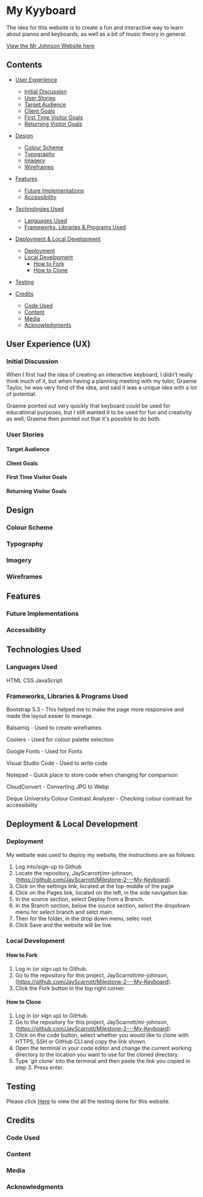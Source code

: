 # My Kyyboard
The idea for this website is to create a fun and interactive way to learn about pianos and keyboards, as well as a bit of music theory in general.

[View the Mr Johnson Website here](https://jayscarrott.github.io/Milestone-2---My-Keyboard/)
## Contents
* [User Experience](#user-experience-ux)
  * [Initial Discussion](#initial-discussion)
  * [User Stories](#user-stories)
   * [Target Audience](#target-audience)
   * [Client Goals](#client-goals)
   * [First Time Visitor Goals](#first-time-visitor-goals)
   * [Returning Visitor Goals](#returning-visitor-goals)

* [Design](#design)
  * [Colour Scheme](#colour-scheme)
  * [Typography](#typography)
  * [Imagery](#imagery)
  * [Wireframes](#wireframes)

* [Features](#features)
  * [Future Implementations](#future-implementations)
  * [Accessibility](#accessibility)

* [Technologies Used](#technologies-used)
  * [Languages Used](#languages-used)
  * [Frameworks, Libraries & Programs Used](#frameworks-libraries--programs-used)

* [Deployment & Local Development](#deployment--local-development)
  * [Deployment](#deployment)
  * [Local Development](#local-development)
    * [How to Fork](#how-to-fork)
    * [How to Clone](#how-to-clone)

* [Testing](#testing)

* [Credits](#credits)
  * [Code Used](#code-used)
  * [Content](#content)
  * [Media](#media)
  * [Acknowledgments](#acknowledgments)

## User Experience (UX)

### Initial Discussion

When I first had the idea of creating an interactive keyboard, I didn't really think much of it, but when having a planning meeting with my tutor, Graeme Taylor, he was very fond of the idea, and said it was a unique idea with a lot of potential.

Graeme pointed out very quickly that keyboard could be used for educational purposes, but I still wanted it to be used for fun and creativity as well, Graeme then pointed out that it's possible to do both.


### User Stories

#### Target Audience



#### Client Goals



#### First Time Visitor Goals



#### Returning Visitor Goals



## Design

### Colour Scheme



### Typography



### Imagery



### Wireframes


## Features



### Future Implementations



### Accessibility


## Technologies Used

### Languages Used

HTML
CSS
JavaScript

### Frameworks, Libraries & Programs Used

Bootstrap 5.3 - This helped me to make the page more responsive and made the layout easier to manage.

Balsamiq - Used to create wireframes

Coolers - Used for colour palette selection

Google Fonts - Used for Fonts

Visual Studio Code - Used to write code

Notepad - Quick place to store code when changing for comparison

CloudConvert - Converting JPG to Webp

Deque University Colour Contrast Analyzer - Checking colour contrast for accessibility

## Deployment & Local Development

### Deployment

My website was used to deploy my website, the instructions are as follows:

1. Log into/sign-up to Github
2. Locate the repository, JayScarrott/mr-johnson, (https://github.com/JayScarrott/Milestone-2---My-Keyboard).
3. Click on the settings link, located at the top-middle of the page
4. Click on the Pages link, located on the left, in the side navigation bar.
5. In the source section, select Deploy from a Branch.
6. In the Branch section, below the source section, select the dropdown menu for select branch and selct main. 
7. Then for the folder, in the drop down menu, selec root.
8. Click Save and the website will be live.

### Local Development

#### How to Fork

1. Log in (or sign up) to Github.
2. Go to the repository for this project, JayScarrott/mr-johnson, (https://github.com/JayScarrott/Milestone-2---My-Keyboard).
3. Click the Fork button in the top right corner.

#### How to Clone

1. Log in (or sign up) to GitHub.
2. Go to the repository for this project, JayScarrott/mr-johnson, (https://github.com/JayScarrott/Milestone-2---My-Keyboard).
3. Click on the code button, select whether you would like to clone with HTTPS, SSH or GitHub CLI and copy the link shown.
4. Open the terminal in your code editor and change the current working directory to the location you want to use for the cloned directory.
5. Type 'git clone' into the terminal and then paste the link you copied in step 3. Press enter.


## Testing

Please click [Here](/workspace/Milestone-2---My-Keyboard/testing.md) to view the all the testing done for this website.

## Credits

### Code Used



### Content



###  Media



###  Acknowledgments
